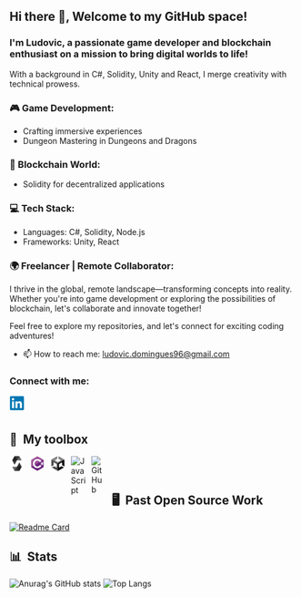 ## Hi there 👋, Welcome to my GitHub space!
### I'm Ludovic, a passionate game developer and blockchain enthusiast on a mission to bring digital worlds to life!

With a background in C#, Solidity, Unity and React, I merge creativity with technical prowess.
###  🎮 Game Development:
- Crafting immersive experiences
- Dungeon Mastering in Dungeons and Dragons
###  🔗 Blockchain World:
- Solidity for decentralized applications
###  💻 Tech Stack:
- Languages: C#, Solidity, Node.js
- Frameworks: Unity, React
###  🌍 Freelancer | Remote Collaborator:
I thrive in the global, remote landscape—transforming concepts into reality. Whether you're into game development or exploring the possibilities of blockchain, let's collaborate and innovate together!

Feel free to explore my repositories, and let's connect for exciting coding adventures!
- 📫 How to reach me: ludovic.domingues96@gmail.com



### Connect with me:

[<img align="left" alt="linkedin" width="26px" src="https://github.com/devicons/devicon/blob/master/icons/linkedin/linkedin-original.svg" style="padding-right:10px;" />](https://www.linkedin.com/in/ludovicdomingues/)

<br />
<br />

## 🧰 &nbsp;My toolbox
<img align="left" alt="Solidity" width="26px" src="https://github.com/devicons/devicon/blob/master/icons/solidity/solidity-original.svg" style="padding-right:10px;" />
<img align="left" alt="C#" width="26px" src="https://github.com/devicons/devicon/blob/master/icons/csharp/csharp-original.svg" style="padding-right:10px;" />
<img align="left" alt="Unity" width="26px" src="https://github.com/devicons/devicon/blob/master/icons/unity/unity-original.svg" style="padding-right:10px;" />
<img align="left" alt="JavaScript" width="26px" src="https://cdn.jsdelivr.net/gh/devicons/devicon/icons/javascript/javascript-original.svg" style="padding-right:10px;" />
<img align="left" alt="GitHub" width="26px" src="https://user-images.githubusercontent.com/3369400/139447912-e0f43f33-6d9f-45f8-be46-2df5bbc91289.png" style="padding-right:10px;" />


<br />
<br />

## 🖥 &nbsp;Past Open Source Work
[![Readme Card](https://github-readme-stats-git-masterrstaa-rickstaa.vercel.app/api/pin/?username=Ankr-network&repo=game-unity-sdk&bg_color=0d1116&title_color=ce09ec&text_color=a4aacb&icon_color=007ec6)](https://github.com/Ankr-network/game-unity-sdk) &nbsp;

## 📊 &nbsp;Stats
<!-- STATS-LIST:START -->
![Anurag's GitHub stats](https://github-readme-stats-git-masterrstaa-rickstaa.vercel.app/api?username=krayt78&count_private=true&include_all_commits=true&bg_color=0d1116&title_color=ce09ec&text_color=a4aacb&icon_color=007ec6)
![Top Langs](https://github-readme-stats-git-masterrstaa-rickstaa.vercel.app/api/top-langs/?username=krayt78&layout=compact&bg_color=0d1116&title_color=ce09ec&text_color=a4aacb&icon_color=007ec6)
<!-- STATS-LIST:END -->
